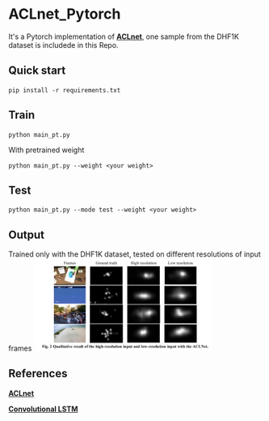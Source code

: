 # ACLnet_Pytorch
It's a Pytorch implementation of [**ACLnet**](https://github.com/wenguanwang/DHF1K), one sample from the DHF1K dataset is includede in this Repo.
## Quick start
    pip install -r requirements.txt
## Train
    python main_pt.py
    
With pretrained weight

    python main_pt.py --weight <your weight>
  
## Test
    python main_pt.py --mode test --weight <your weight>
    
## Output
Trained only with the DHF1K dataset, tested on different resolutions of input frames
<img src="result.png" width="70%" height="70%"> 
    
## References
[**ACLnet**](https://github.com/wenguanwang/DHF1K)

[**Convolutional LSTM**](https://github.com/automan000/Convolutional_LSTM_PyTorch)
